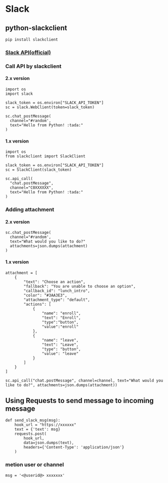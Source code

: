 # Slack

## python-slackclient

```
pip install slackclient
```


### [Slack API(official)](https://api.slack.com/methods)

### Call API by slackclient
#### 2.x version

```
import os
import slack

slack_token = os.environ["SLACK_API_TOKEN"]
sc = slack.WebClient(token=slack_token)

sc.chat_postMessage(
  channel="#random',
  text="Hello from Python! :tada:"
)
```

#### 1.x version

```
import os
from slackclient import SlackClient

slack_token = os.environ["SLACK_API_TOKEN"]
sc = SlackClient(slack_token)

sc.api_call(
  "chat.postMessage",
  channel="C0XXXXXX",
  text="Hello from Python! :tada:"
)
```

### Adding attachment
#### 2.x version

```
sc.chat_postMessage(
  channel="#random',
  text="What would you like to do?"
  attachments=json.dumps(attachment)
)
```

#### 1.x version

```
attachment = [
    {
        "text": "Choose an action",
        "fallback": "You are unable to choose an option",
        "callback_id": "lunch_intro",
        "color": "#3AA3E3",
        "attachment_type": "default",
        "actions": [
            {
                "name": "enroll",
                "text": "Enroll",
                "type":"button",
                "value":"enroll"
            },
            {
                "name": "leave",
                "text": "Leave",
                "type": "button",
                "value": "leave"
            }
        ]
    }
]

sc.api_call("chat.postMessage", channel=channel, text="What would you like to do?", attachments=json.dumps(attachment))
```


## Using Requests to send message to incoming message
```
def send_slack_msg(msg):
    hook_url = "https://xxxxxx"
    text = {'text': msg}
    requests.post(
        hook_url,
        data=json.dumps(text),
        headers={'Content-Type': 'application/json'}
    )
```

### metion user or channel
```
msg = '<@userid@> xxxxxxx'
```
